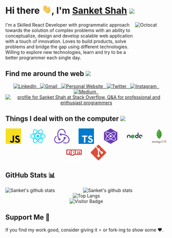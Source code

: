 # Hi there <img src="https://raw.githubusercontent.com/ABSphreak/ABSphreak/master/gifs/Hi.gif" width="30">, I'm [Sanket Shah](https://sanketshah19.github.io/) <image src="https://raw.githubusercontent.com/TheDudeThatCode/TheDudeThatCode/master/Assets/Developer.gif" width="40">

<img align='right' src="https://lh3.googleusercontent.com/Cv2IypO2m-4Nq3FfG8qJHi3O7McdY0lb_1R9DJrePL1mEw3OEogfoCy9-7cZND-cdJPs92gFkSQGe6PDqJErGNRpmydPMsx8qm20GA=s0" alt="Octocat" width="100" height="100">

I'm a Skilled React Developer with programmatic approach towards the solution of complex problems with an ability to conceptualize, design and develop scalable web application with a touch of innovation. Loves to build products, solve problems and bridge the gap using different technologies. Willing to explore new technologies, learn and try to be a better programmer each single day.

## Find me around the web <img src="https://c.tenor.com/dhfraztxBo8AAAAi/globe-joypixels.gif" width="30">

<div align="center">
  <span>
    <a href="https://www.linkedin.com/in/sanketshah19/">
      <img alt="LinkedIn" title='LinkedIn' src="https://img.shields.io/badge/LinkedIn-0077B5?style=for-the-badge&logo=linkedin&logoColor=white"/> &nbsp;
    </a>
  </span>
  <span>
    <a href="mailto:sanketshah17.ss@gmail.com">
      <img alt="Gmail" title='Gmail' src="https://img.shields.io/badge/Gmail-D14836?style=for-the-badge&logo=gmail&logoColor=white"/> &nbsp;
    </a>
  </span>
  <span>
    <a href="https://sanketshah19.github.io/">
      <img alt="Personal Website" title='Personal Website' src="https://img.shields.io/badge/Personal Website-107C10?style=for-the-badge&logo=google&logoColor=white"/> &nbsp;
    </a>
  </span>
  <span>
    <a href="https://twitter.com/_Sanket_Shah_">
      <img alt="Twitter" title='Twitter' src="https://img.shields.io/badge/Twitter-0077B5?style=for-the-badge&logo=twitter&logoColor=white"/> &nbsp;
    </a>
  </span>
  <span>
    <a href="https://www.instagram.com/_sanket_shah_/">
      <img alt="Instagram" title='Instagram' src="https://img.shields.io/badge/Instagram-E4405F?style=for-the-badge&logo=instagram&logoColor=white"/> &nbsp;
    </a>
  </span>
  <span>
    <a href="https://sanket-shah.medium.com">
      <img alt="Medium" title='Medium' src="https://img.shields.io/badge/Medium-000000?style=for-the-badge&logo=medium&logoColor=white"/> &nbsp;
    </a>
  </span>
</div>

<div align="center">
  <span>
    <a href="https://stackoverflow.com/users/16420018/sanket-shah"><img src="https://stackoverflow.com/users/flair/16420018.png" width="208" height="58" alt="profile for Sanket Shah at Stack Overflow, Q&amp;A for professional and enthusiast programmers" title="profile for Sanket Shah at Stack Overflow, Q&amp;A for professional and enthusiast programmers"></a>
  </span>
</div>

## Things I deal with on the computer <image src="https://raw.githubusercontent.com/TheDudeThatCode/TheDudeThatCode/master/Assets/Designer.gif" width="45">

<div align="center">
  <span>
    <img alt="JavaScript" title='JavaScript' src="./Assets/javascript.svg" width="48"/> &nbsp; &nbsp; &nbsp;
  </span>
  <span>
    <img alt="React" title='React' src="./Assets/react.svg" width="48"/> &nbsp; &nbsp; &nbsp;
  </span>
   <span>
    <img alt="Redux" title='Redux' src="./Assets/redux.svg" width="48"/> &nbsp; &nbsp; &nbsp;
  </span>
   <span>
    <img alt="TypeScript" title='TypeScript' src="./Assets/typescript.svg" width="48"/> &nbsp; &nbsp; &nbsp;
  </span>
  <span>
    <img alt="Preact" title='Preact' src="./Assets/preact.svg" width="48"/> &nbsp; &nbsp; &nbsp;
  </span>
  <span>
    <img alt="Node.js" title='Node.js' src="./Assets/nodejs.svg" width="48"/> &nbsp; &nbsp; &nbsp;
  </span>
  <span>
    <img alt="MongoDB" title='MongoDB' src="./Assets/mongodb.svg" width="48"/> &nbsp; &nbsp; &nbsp;
  </span>
  <span>
    <img alt="npm" title='npm' src="./Assets/npm.svg" width="48"/> &nbsp; &nbsp; &nbsp;
  </span>
  <span>
    <img alt="Git" title='Git' src="./Assets/git.svg" width="48"/> &nbsp; &nbsp; &nbsp;
  </span>
</div>

## GitHub Stats 📊

<img align="left" src="https://github-readme-stats.vercel.app/api?username=sanketshah19&count_private=true&show_icons=true" alt="Sanket's github stats" width="48%"  >
<img src="https://github-readme-streak-stats.herokuapp.com/?user=sanketshah19&count_private=true" alt="Sanket's github stats" width="48%" >

<div align="center">
  <img src="https://github-readme-stats.vercel.app/api/top-langs/?username=sanketshah19&layout=compact" width="40%" alt="Top Langs" >
</div>

<div align="center">
  <img src="https://visitor-badge.laobi.icu/badge?page_id=sanketshah19.sanketshah19" alt="Visitor Badge" >
</div>

## Support Me 💖

If you find my work good, consider giving it :star: or fork-ing to show some :heart:.

<!-- Octocat Creator: https://opensea.io/inshh988 -->
